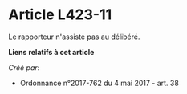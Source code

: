 # Article L423-11

Le rapporteur n'assiste pas au délibéré.

**Liens relatifs à cet article**

_Créé par_:

  - Ordonnance n°2017-762 du 4 mai 2017 - art. 38
